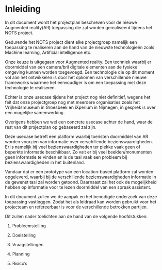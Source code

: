 # Inleiding

In dit document wordt het projectplan beschreven voor de nieuwe Augmented
reality(AR) toepassing die zal worden gerealiseerd tijdens het NOTS project.

Gedurende het NOTS project dient elke projectgroep namelijk een toepassing te
realiseren aan de hand van de nieuwste technologieën zoals Machine learning,
Artificial intelligence etc.

Onze keuze is uitgegaan voor Augmented reality. Een techniek waarbij er
doormiddel van een camera/bril digitale elementen aan de fysieke omgeving kunnen
worden toegevoegd. Een technologie die op dit moment vol aan het ontwikkelen is
door het opkomen van verschillende nieuwe frameworks waarmee het eenvoudiger is
om een toepassing met deze technologie te realiseren.

Echter is onze usecase tijdens het project nog niet definitief, wegens het feit
dat onze projectgroep nog met meerdere organisaties zoals het Vrijheidsmuseum in
Groesbeek en iXperium in Nijmegen, in gesprek is over een mogelijke
samenwerking.

Overigens hebben we wel een concrete usecase achter de hand, waar de rest van
dit projectplan op gebaseerd zal zijn.

Deze usecase betreft een platform waarbij toeristen doormiddel van AR worden
voorzien van informatie over verschillende bezienswaardigheden. Er is namelijk
bij veel bezienswaardigheden ter plekke vaak geen of beperkte informatie
beschikbaar. Zo valt er bij veel beelden/monumenten geen informatie te vinden en
is de taal vaak een probleem bij bezienswaardigheden in het buitenland.

Vandaar dat er een prototype van een location-based platform zal worden
opgeleverd, waarbij bij de verschillende bezienswaardigheden informatie in de
gewenst taal zal worden getoond. Daarnaast zal het ook de mogelijkheid hebben op
informatie voor te lezen doormiddel van een spraak assistent.

In dit document zullen we de aanpak en het benodigde onderzoek van deze toepassing
vastleggen. Zodat het als leidraad kan worden gebruikt voor het projecteam en
refereerbaar is voor de verschillende betrokken partijen.

Dit zullen nader toelichten aan de hand van de volgende hoofdstukken:

1.  Probleemstelling

2.  Doelstelling

3.  Vraagstellingen

4.  Planning

5.  Risico’s
